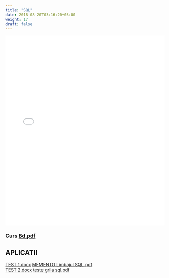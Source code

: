 ```yaml
---
title: "SQL"
date: 2018-08-20T03:16:20+03:00
weight: 17
draft: false
---
```


<html>
  <body>
    <div class="wiki" id="content_view" style="display: block;">
<iframe class="scribd_iframe_embed" src="//www.scribd.com/embeds/211498969/content?start_page=1&amp;view_mode=slideshow&amp;access_key=key-781nb3d3gj6y4wq3p63&amp;show_recommendations=true" data-auto-height="false" data-aspect-ratio="0.706896551724138" scrolling="no" id="doc_47116" width="100%" height="600" frameborder="0" name="doc_47116"></iframe><br />
<h3 id="toc0"><a name="x--Curs file:Bd.pdf"></a>Curs <a href="/files/Bd.pdf">Bd.pdf</a></h3>
 <h2 id="toc1"><a name="x-APLICATII"></a><strong>APLICATII</strong></h2>
 <a href="/files/TEST%201.docx">TEST 1.docx</a> <a href="/files/MEMENTO%20Limbajul%20SQL.pdf">MEMENTO Limbajul SQL.pdf</a><br />
<a href="/files/TEST%202.docx">TEST 2.docx</a> <a href="/files/teste%20grila%20sql.pdf">teste grila sql.pdf</a>
    </div>
  </body>
</html>